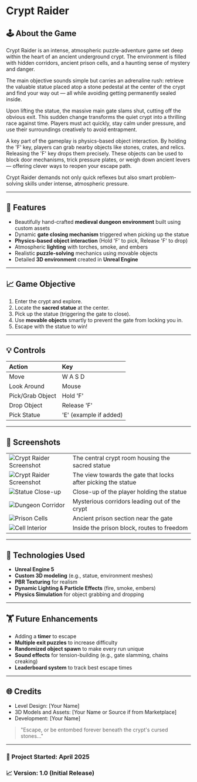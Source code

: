 # Crypt Raider

## 🕹️ About the Game
Crypt Raider is an intense, atmospheric puzzle-adventure game set deep within the heart of an ancient underground crypt. The environment is filled with hidden corridors, ancient prison cells, and a haunting sense of mystery and danger.

The main objective sounds simple but carries an adrenaline rush: retrieve the valuable statue placed atop a stone pedestal at the center of the crypt and find your way out — all while avoiding getting permanently sealed inside.

Upon lifting the statue, the massive main gate slams shut, cutting off the obvious exit. This sudden change transforms the quiet crypt into a thrilling race against time. Players must act quickly, stay calm under pressure, and use their surroundings creatively to avoid entrapment.

A key part of the gameplay is physics-based object interaction. By holding the 'F' key, players can grab nearby objects like stones, crates, and relics. Releasing the 'F' key drops them precisely. These objects can be used to block door mechanisms, trick pressure plates, or weigh down ancient levers — offering clever ways to reopen your escape path.

Crypt Raider demands not only quick reflexes but also smart problem-solving skills under intense, atmospheric pressure.

---

## 🔮 Features
- Beautifully hand-crafted **medieval dungeon environment** built using custom assets
- Dynamic **gate closing mechanism** triggered when picking up the statue
- **Physics-based object interaction** (Hold 'F' to pick, Release 'F' to drop)
- Atmospheric **lighting** with torches, smoke, and embers
- Realistic **puzzle-solving** mechanics using movable objects
- Detailed **3D environment** created in **Unreal Engine**

---

## 📈 Game Objective
1. Enter the crypt and explore.
2. Locate the **sacred statue** at the center.
3. Pick up the statue (triggering the gate to close).
4. Use **movable objects** smartly to prevent the gate from locking you in.
5. Escape with the statue to win!

---

## 💡 Controls
| Action | Key |
|:------|:---|
| Move | W A S D |
| Look Around | Mouse |
| Pick/Grab Object | Hold 'F' |
| Drop Object | Release 'F' |
| Pick Statue | 'E' (example if added) |

---

## 🎨 Screenshots

| | |
|:--|:--|
| ![Crypt Raider Screenshot](https://drive.google.com/uc?id=1UKiyWmmRZWw3CjALSuGPDMMSHNtzpTJ3)| The central crypt room housing the sacred statue |
| ![Crypt Raider Screenshot](https://drive.google.com/uc?id=187XAkWfgV5fcn0RzfTF-Lp_mCL4O1zgI) | The view towards the gate that locks after picking the statue |
| ![Statue Close-up](https://drive.google.com/uc?id=1EPeDfreEV39LgCP_b26TVmBr8J_rEjyX) | Close-up of the player holding the statue |
| ![Dungeon Corridor](https://drive.google.com/uc?id=1YiBq2UX07Pdi18L-1eohmwL9-97dzd1g) | Mysterious corridors leading out of the crypt |
| ![Prison Cells](https://drive.google.com/uc?id=1N3pzttg_NuKAW-9UKZmXwd_FwYFpmz_x) | Ancient prison section near the gate |
| ![Cell Interior](https://drive.google.com/uc?id=1AxAnkIh9hATuom3-l7189vzGQKiF6F6s) | Inside the prison block, routes to freedom |

---

## 📂 Technologies Used
- **Unreal Engine 5**
- **Custom 3D modeling** (e.g., statue, environment meshes)
- **PBR Texturing** for realism
- **Dynamic Lighting & Particle Effects** (fire, smoke, embers)
- **Physics Simulation** for object grabbing and dropping

---

## 🏋️ Future Enhancements
- Adding a **timer** to escape
- **Multiple exit puzzles** to increase difficulty
- **Randomized object spawn** to make every run unique
- **Sound effects** for tension-building (e.g., gate slamming, chains creaking)
- **Leaderboard system** to track best escape times

---

## 🌐 Credits
- Level Design: [Your Name]
- 3D Models and Assets: [Your Name or Source if from Marketplace]
- Development: [Your Name]


> "Escape, or be entombed forever beneath the crypt's cursed stones..."

---

### 📅 Project Started: April 2025

### 📈 Version: 1.0 (Initial Release)


